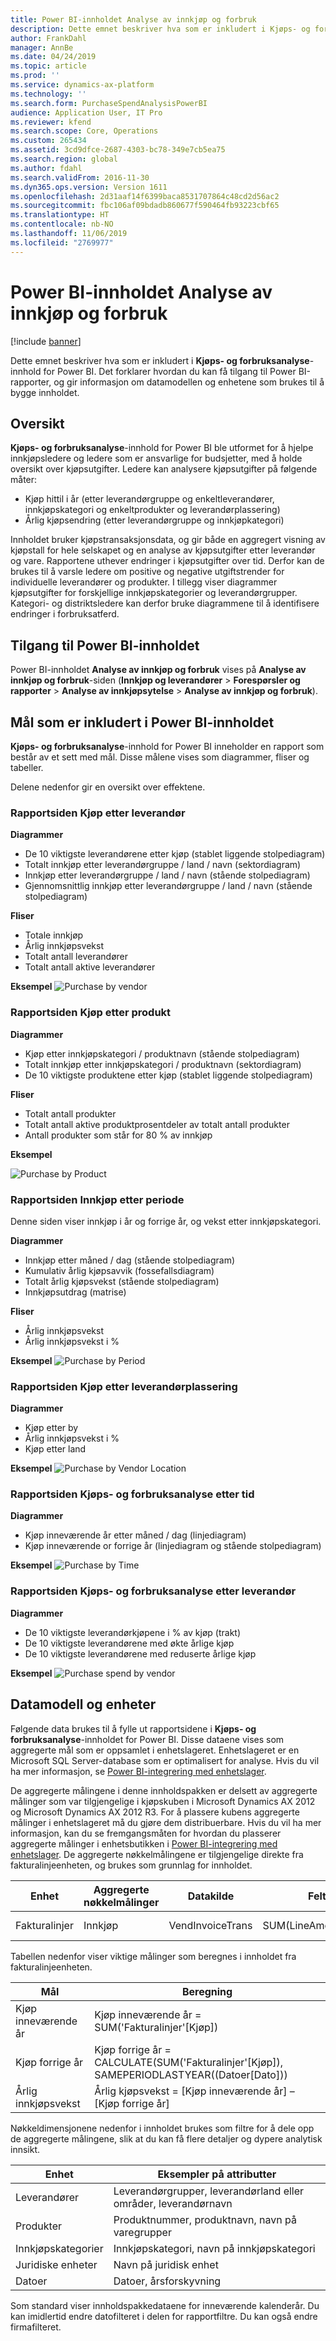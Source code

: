 ```yaml
---
title: Power BI-innholdet Analyse av innkjøp og forbruk
description: Dette emnet beskriver hva som er inkludert i Kjøps- og forbruksanalyse-innhold for Power BI. Det forklarer også hvordan du får tilgang til rapportene som er inkludert i innholdet, og inneholder informasjon om datamodellen og enhetene som brukes til å bygge innholdet.
author: FrankDahl
manager: AnnBe
ms.date: 04/24/2019
ms.topic: article
ms.prod: ''
ms.service: dynamics-ax-platform
ms.technology: ''
ms.search.form: PurchaseSpendAnalysisPowerBI
audience: Application User, IT Pro
ms.reviewer: kfend
ms.search.scope: Core, Operations
ms.custom: 265434
ms.assetid: 3cd9dfce-2687-4303-bc78-349e7cb5ea75
ms.search.region: global
ms.author: fdahl
ms.search.validFrom: 2016-11-30
ms.dyn365.ops.version: Version 1611
ms.openlocfilehash: 2d31aaf14f6399baca8531707864c48cd2d56ac2
ms.sourcegitcommit: fbc106af09bdadb860677f590464fb93223cbf65
ms.translationtype: HT
ms.contentlocale: nb-NO
ms.lasthandoff: 11/06/2019
ms.locfileid: "2769977"
---
```

# <a name="purchase-spend-analysis-power-bi-content"></a>Power BI-innholdet Analyse av innkjøp og forbruk

[!include [banner](../includes/banner.md)]

Dette emnet beskriver hva som er inkludert i **Kjøps- og forbruksanalyse**-innhold for Power BI. Det forklarer hvordan du kan få tilgang til Power BI-rapporter, og gir informasjon om datamodellen og enhetene som brukes til å bygge innholdet.

## <a name="overview"></a>Oversikt

**Kjøps- og forbruksanalyse**-innhold for Power BI ble utformet for å hjelpe innkjøpsledere og ledere som er ansvarlige for budsjetter, med å holde oversikt over kjøpsutgifter. Ledere kan analysere kjøpsutgifter på følgende måter:

- Kjøp hittil i år (etter leverandørgruppe og enkeltleverandører, innkjøpskategori og enkeltprodukter og leverandørplassering)
- Årlig kjøpsendring (etter leverandørgruppe og innkjøpkategori)

Innholdet bruker kjøpstransaksjonsdata, og gir både en aggregert visning av kjøpstall for hele selskapet og en analyse av kjøpsutgifter etter leverandør og vare. Rapportene uthever endringer i kjøpsutgifter over tid. Derfor kan de brukes til å varsle ledere om positive og negative utgiftstrender for individuelle leverandører og produkter. I tillegg viser diagrammer kjøpsutgifter for forskjellige innkjøpskategorier og leverandørgrupper. Kategori- og distriktsledere kan derfor bruke diagrammene til å identifisere endringer i forbruksatferd.

## <a name="accessing-the-power-bi-content"></a>Tilgang til Power BI-innholdet
Power BI-innholdet **Analyse av innkjøp og forbruk** vises på **Analyse av innkjøp og forbruk**-siden (**Innkjøp og leverandører** \> **Forespørsler og rapporter** \> **Analyse av innkjøpsytelse** \> **Analyse av innkjøp og forbruk**).

## <a name="metrics-that-are-included-in-the-power-bi-content"></a>Mål som er inkludert i Power BI-innholdet
**Kjøps- og forbruksanalyse**-innhold for Power BI inneholder en rapport som består av et sett med mål. Disse målene vises som diagrammer, fliser og tabeller. 

Delene nedenfor gir en oversikt over effektene.

### <a name="purchase-by-vendor-report-page"></a>Rapportsiden Kjøp etter leverandør
**Diagrammer**
- De 10 viktigste leverandørene etter kjøp (stablet liggende stolpediagram)
- Totalt innkjøp etter leverandørgruppe / land / navn (sektordiagram)
- Innkjøp etter leverandørgruppe / land / navn (stående stolpediagram)
- Gjennomsnittlig innkjøp etter leverandørgruppe / land / navn (stående stolpediagram)

**Fliser**
- Totale innkjøp
- Årlig innkjøpsvekst
- Totalt antall leverandører
- Totalt antall aktive leverandører

**Eksempel**
<img src="media/spend1.png" alt="Purchase by vendor">

### <a name="purchase-by-product-report-page"></a>Rapportsiden Kjøp etter produkt

**Diagrammer**
- Kjøp etter innkjøpskategori / produktnavn (stående stolpediagram)
- Totalt innkjøp etter innkjøpskategori / produktnavn (sektordiagram)
- De 10 viktigste produktene etter kjøp (stablet liggende stolpediagram)

**Fliser**
- Totalt antall produkter</li>
- Totalt antall aktive produktprosentdeler av totalt antall produkter
- Antall produkter som står for 80 % av innkjøp

**Eksempel**


<img src="media/purchaseByProduct.png" alt="Purchase by Product">

### <a name="purchase-by-period-report-page"></a>Rapportsiden Innkjøp etter periode
Denne siden viser innkjøp i år og forrige år, og vekst etter innkjøpskategori.

**Diagrammer** 
- Innkjøp etter måned / dag (stående stolpediagram)
- Kumulativ årlig kjøpsavvik (fossefallsdiagram)
- Totalt årlig kjøpsvekst (stående stolpediagram)
- Innkjøpsutdrag (matrise)

**Fliser**
- Årlig innkjøpsvekst
- Årlig innkjøpsvekst i %

**Eksempel**
<img src="media/purchaseByPeriod.png" alt="Purchase by Period">

### <a name="purchase-by-vendor-location-report-page"></a>Rapportsiden Kjøp etter leverandørplassering

**Diagrammer**
- Kjøp etter by
- Årlig innkjøpsvekst i %
- Kjøp etter land

**Eksempel**
<img src="media/purchByVendorLocation.png" alt="Purchase by Vendor Location">

### <a name="purchase-spend-analysis-by-time-report-page"></a>Rapportsiden Kjøps- og forbruksanalyse etter tid

**Diagrammer** 
- Kjøp inneværende år etter måned / dag (linjediagram)
- Kjøp inneværende or forrige år (linjediagram og stående stolpediagram)

**Eksempel**
<img src="media/PurchByTIme.png" alt="Purchase by Time">

### <a name="purchase-spend-analysis-by-vendor-report-page"></a>Rapportsiden Kjøps- og forbruksanalyse etter leverandør

**Diagrammer** 
- De 10 viktigste leverandørkjøpene i % av kjøp (trakt)
- De 10 viktigste leverandørene med økte årlige kjøp
- De 10 viktigste leverandørene med reduserte årlige kjøp

**Eksempel** 
<img src="media/PurchSpendAnalysisByVendor.png" alt="Purchase spend by vendor">


## <a name="data-model-and-entities"></a>Datamodell og enheter
Følgende data brukes til å fylle ut rapportsidene i **Kjøps- og forbruksanalyse**-innholdet for Power BI. Disse dataene vises som aggregerte mål som er oppsamlet i enhetslageret. Enhetslageret er en Microsoft SQL Server-database som er optimalisert for analyse. Hvis du vil ha mer informasjon, se [Power BI-integrering med enhetslager](power-bi-integration-entity-store.md).

De aggregerte målingene i denne innholdspakken er delsett av aggregerte målinger som var tilgjengelige i kjøpskuben i Microsoft Dynamics AX 2012 og Microsoft Dynamics AX 2012 R3. For å plassere kubens aggregerte målinger i enhetslageret må du gjøre dem distribuerbare. Hvis du vil ha mer informasjon, kan du se fremgangsmåten for hvordan du plasserer aggregerte målinger i enhetsbutikken i  [Power BI-integrering med enhetslager](power-bi-integration-entity-store.md). De aggregerte nøkkelmålingene er tilgjengelige direkte fra fakturalinjeenheten, og brukes som grunnlag for innholdet.

| Enhet        | Aggregerte nøkkelmålinger | Datakilde                                 | Felt              | beskrivelse                            |
|---------------|----------------------------|---------------------------------------------|--------------------|----------------------------------------|
| Fakturalinjer | Innkjøp                   | VendInvoiceTrans                            | SUM(LineAmountMST) | Beløpet i regnskapsvaluta |

Tabellen nedenfor viser viktige målinger som beregnes i innholdet fra fakturalinjeenheten.

| Mål               | Beregning                                                                                         |
|-----------------------|-----------------------------------------------------------------------------------------------------|
| Kjøp inneværende år | Kjøp inneværende år = SUM('Fakturalinjer'\[Kjøp\])                                            |
| Kjøp forrige år    | Kjøp forrige år = CALCULATE(SUM('Fakturalinjer'\[Kjøp\]), SAMEPERIODLASTYEAR((Datoer\[Dato\])) |
| Årlig innkjøpsvekst   | Årlig kjøpsvekst = \[Kjøp inneværende år\] – \[Kjøp forrige år\]                            |

Nøkkeldimensjonene nedenfor i innholdet brukes som filtre for å dele opp de aggregerte målingene, slik at du kan få flere detaljer og dypere analytisk innsikt.

| Enhet                 | Eksempler på attributter                                |
|------------------------|-------------------------------------------------------|
| Leverandører                | Leverandørgrupper, leverandørland eller områder, leverandørnavn |
| Produkter               | Produktnummer, produktnavn, navn på varegrupper        |
| Innkjøpskategorier | Innkjøpskategori, navn på innkjøpskategori      |
| Juridiske enheter         | Navn på juridisk enhet                                     |
| Datoer                  | Datoer, årsforskyvning                                    |

Som standard viser innholdspakkedataene for inneværende kalenderår. Du kan imidlertid endre datofilteret i delen for rapportfiltre. Du kan også endre firmafilteret.
